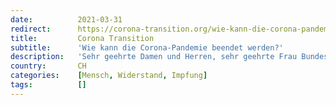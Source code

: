 ```yaml
---
date:          2021-03-31
redirect:      https://corona-transition.org/wie-kann-die-corona-pandemie-beendet-werden
title:         Corona Transition
subtitle:      'Wie kann die Corona-Pandemie beendet werden?'
description:   'Sehr geehrte Damen und Herren, sehr geehrte Frau Bundeskanzlerin Merkel, sehr geehrter Herr Bundespräsident Steinmeier, sehr geehrte (...)'
country:       CH
categories:    [Mensch, Widerstand, Impfung]
tags:          []
---
```

